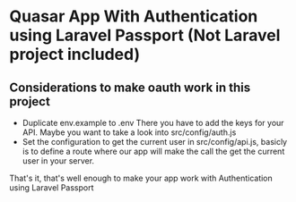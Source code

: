 # Quasar App With Authentication using Laravel Passport (Not Laravel project included)

## Considerations to make oauth work in this project
- Duplicate env.example to .env
There you have to add the keys for your API. Maybe you want to take a look into src/config/auth.js
- Set the configuration to get the current user in src/config/api.js, basicly is to define a route where our app will make the call the get the current user in your server.

That's it, that's well enough to make your app work with Authentication using Laravel Passport
